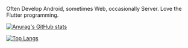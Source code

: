 <!-- [![tjeong's 42 stats](https://badge42.herokuapp.com/api/stats/tjeong)](https://github.com/jts8257) -->
Often Develop Android, sometimes Web, occasionally Server. Love the Flutter programming.
<!--
**jts8257/jts8257** is a ✨ _special_ ✨ repository because its `README.md` (this file) appears on your GitHub profile.

Here are some ideas to get you started:
-->

<!--
- 👯 I’m looking to collaborate on ...
- 🤔 I’m looking for help with ...
- 💬 Ask me about ...
- 📫 How to reach me: ...
- 😄 Pronouns: ...
- ⚡ Fun fact: ...
-->

[![Anurag's GitHub stats](https://github-readme-stats.vercel.app/api?username=jts8257)](https://github.com/anuraghazra/github-readme-stats)

[![Top Langs](https://github-readme-stats.vercel.app/api/top-langs/?username=jts8257&langs_count=8)](https://github.com/anuraghazra/github-readme-stats)
<!-- <img src="https://img.shields.io/github/followers/jts8257?style=social"> -->

<!-- ![](https://img.shields.io/github/followers/AlpoxDev?style=social) -->
